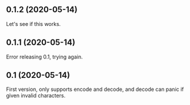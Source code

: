 ## 0.1.2 (2020-05-14)

Let's see if this works.
## 0.1.1 (2020-05-14)

Error releasing 0.1, trying again.

## 0.1 (2020-05-14)

First version, only supports encode and decode, and decode can panic if given invalid characters.
